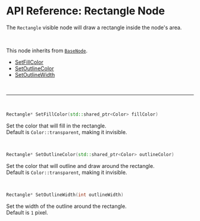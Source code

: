 # API Reference: Rectangle Node

The `Rectangle` visible node will draw a rectangle inside the 
node's area.


<br>

This node inherits from [`BaseNode`](./../baseNode.md).
- [SetFillColor](#rectangle-setfillcolor)
- [SetOutlineColor](#rectangle-setoutlinecolor)
- [SetOutlineWidth](#rectangle-setoutlinewidth)

<br>

---

<br>


<a id="rectangle-setfillcolor"></a>
```C++
Rectangle* SetFillColor(std::shared_ptr<Color> fillColor)
```
Set the color that will fill in the rectangle. <br>
Default is `Color::transparent`, making it invisible.

<br>

<a id="rectangle-setoutlinecolor"></a>
```C++
Rectangle* SetOutlineColor(std::shared_ptr<Color> outlineColor)
```
Set the color that will outline and draw around the rectangle. <br>
Default is `Color::transparent`, making it invisible.

<br>

<a id="rectangle-setoutlinewidth"></a>
```C++
Rectangle* SetOutlineWidth(int outlineWidth)
```
Set the width of the outline around the rectangle. <br>
Default is `1` pixel.